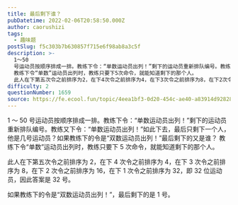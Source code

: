 ```yaml
---
title: 最后剩下谁？
pubDatetime: 2022-02-06T20:58:50.000Z
author: caorushizi
tags:
  - 趣味题
postSlug: f5c303b7b630857f715e6f98ab8a3c5f
description: >-
  1～50
  号运动员按顺序排成一排。教练下令：“单数运动员出列！”剩下的运动员重新排队编号。教练又下令：“单数运动员出列！”如此下去，最后只剩下一个人，他是几号运动员？如果教练下的令是“双数运动员出列！”最后剩下的又是谁？
  教练下令“单数”运动员出列时，教练只要下5次命令，就能知道剩下的那个人。
  此人在下第五次令之前排序为2，在下4次令之前排序为4，在下3次令之前排序为8，在下2次令之前排序为16，
difficulty: 2
questionNumber: 1659
source: https://fe.ecool.fun/topic/4eea1bf3-0d20-454c-ae40-a83914d92828
---
```


1 ～ 50 号运动员按顺序排成一排。教练下令：“单数运动员出列！”剩下的运动员重新排队编号。教练又下令：“单数运动员出列！”如此下去，最后只剩下一个人，他是几号运动员？如果教练下的令是“双数运动员出列！”最后剩下的又是谁？
教练下令“单数”运动员出列时，教练只要下 5 次命令，就能知道剩下的那个人。

此人在下第五次令之前排序为 2，在下 4 次令之前排序为 4，在下 3 次令之前排序为 8，在下 2 次令之前排序为 16，在下 1 次令之前排序为 32，即 32 位运动员，因此答案是 32 号。

如果教练下的令是“双数运动员出列！”，最后剩下的是 1 号。

